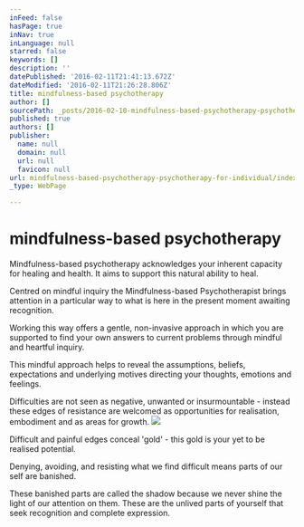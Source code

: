 ```yaml
---
inFeed: false
hasPage: true
inNav: true
inLanguage: null
starred: false
keywords: []
description: ''
datePublished: '2016-02-11T21:41:13.672Z'
dateModified: '2016-02-11T21:26:28.806Z'
title: mindfulness-based psychotherapy
author: []
sourcePath: _posts/2016-02-10-mindfulness-based-psychotherapy-psychotherapy-for-individual.md
published: true
authors: []
publisher:
  name: null
  domain: null
  url: null
  favicon: null
url: mindfulness-based-psychotherapy-psychotherapy-for-individual/index.html
_type: WebPage

---
```

# mindfulness-based psychotherapy

Mindfulness-based psychotherapy acknowledges your inherent capacity for healing and health. It aims to support this natural ability to heal.

Centred on mindful inquiry the Mindfulness-based Psychotherapist brings attention in a particular way to what is here in the present moment awaiting recognition.

Working this way offers a gentle, non-invasive approach in which you are supported to find your own answers to current problems through mindful and heartful inquiry.

This mindful approach helps to reveal the assumptions, beliefs, expectations and underlying motives directing your thoughts, emotions and feelings.

Difficulties are not seen as  negative, unwanted or insurmountable - instead these edges of resistance are welcomed as opportunities for realisation,  embodiment and as areas for growth.
![](https://the-grid-user-content.s3-us-west-2.amazonaws.com/6932af9b-864f-438a-b5d3-6e5e60d7a5bd.JPG)

Difficult and painful edges conceal 'gold' - this gold is your yet to be realised potential. 

Denying, avoiding, and resisting what we find difficult means parts of our self  are banished. 

These banished parts are called the shadow because we never shine the light of our attention on them. These are the unlived parts of yourself that seek recognition and complete expression.